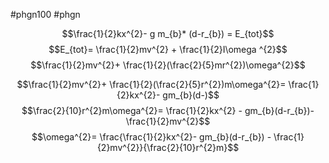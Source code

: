 #phgn100 #phgn 

$$\frac{1}{2}kx^{2}- g m_{b}* (d-r_{b}) = E_{tot}$$
$$E_{tot}= \frac{1}{2}mv^{2} + \frac{1}{2}I\omega ^{2}$$
$$\frac{1}{2}mv^{2}+ \frac{1}{2}(\frac{2}{5}mr^{2})\omega^{2}$$

$$\frac{1}{2}mv^{2}+ \frac{1}{2}(\frac{2}{5}r^{2})m\omega^{2}= \frac{1}{2}kx^{2}- gm_{b}(d-)$$
$$\frac{2}{10}r^{2}m\omega^{2}= \frac{1}{2}kx^{2} - gm_{b}(d-r_{b})- \frac{1}{2}mv^{2}$$
$$\omega^{2}= \frac{\frac{1}{2}kx^{2}- gm_{b}(d-r_{b}) - \frac{1}{2}mv^{2}}{\frac{2}{10}r^{2}m}$$